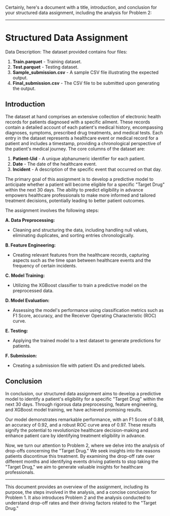 Certainly, here's a document with a title, introduction, and conclusion for your structured data assignment, including the analysis for Problem 2:

---

# Structured Data Assignment

Data Description:
The dataset provided contains four files:
1) **Train.parquet** - Training dataset.
2) **Test.parquet** - Testing dataset.
3) **Sample_submission.csv** - A sample CSV file illustrating the expected output.
4) **Final_submission.csv** - The CSV file to be submitted upon generating the output.

## Introduction

The dataset at hand comprises an extensive collection of electronic health records for patients diagnosed with a specific ailment. These records contain a detailed account of each patient's medical history, encompassing diagnoses, symptoms, prescribed drug treatments, and medical tests. Each entry in the dataset represents a healthcare event or medical record for a patient and includes a timestamp, providing a chronological perspective of the patient's medical journey. The core columns of the dataset are:

1) **Patient-Uid** - A unique alphanumeric identifier for each patient.
2) **Date** - The date of the healthcare event.
3) **Incident** - A description of the specific event that occurred on that day.

The primary goal of this assignment is to develop a predictive model to anticipate whether a patient will become eligible for a specific "Target Drug" within the next 30 days. The ability to predict eligibility in advance empowers healthcare professionals to make more informed and tailored treatment decisions, potentially leading to better patient outcomes.

The assignment involves the following steps:

**A. Data Preprocessing:**
- Cleaning and structuring the data, including handling null values, eliminating duplicates, and sorting entries chronologically.

**B. Feature Engineering:**
- Creating relevant features from the healthcare records, capturing aspects such as the time span between healthcare events and the frequency of certain incidents.

**C. Model Training:**
- Utilizing the XGBoost classifier to train a predictive model on the preprocessed data.

**D. Model Evaluation:**
- Assessing the model's performance using classification metrics such as F1 Score, accuracy, and the Receiver Operating Characteristic (ROC) curve.

**E. Testing:**
- Applying the trained model to a test dataset to generate predictions for patients.

**F. Submission:**
- Creating a submission file with patient IDs and predicted labels.

## Conclusion

In conclusion, our structured data assignment aims to develop a predictive model to identify a patient's eligibility for a specific "Target Drug" within the next 30 days. Through rigorous data preprocessing, feature engineering, and XGBoost model training, we have achieved promising results.

Our model demonstrates remarkable performance, with an F1 Score of 0.88, an accuracy of 0.92, and a robust ROC curve area of 0.97. These results signify the potential to revolutionize healthcare decision-making and enhance patient care by identifying treatment eligibility in advance.

Now, we turn our attention to Problem 2, where we delve into the analysis of drop-offs concerning the "Target Drug." We seek insights into the reasons patients discontinue this treatment. By examining the drop-off rate over different months and identifying events driving patients to stop taking the "Target Drug," we aim to generate valuable insights for healthcare professionals.

---

This document provides an overview of the assignment, including its purpose, the steps involved in the analysis, and a concise conclusion for Problem 1. It also introduces Problem 2 and the analysis conducted to understand drop-off rates and their driving factors related to the "Target Drug."
